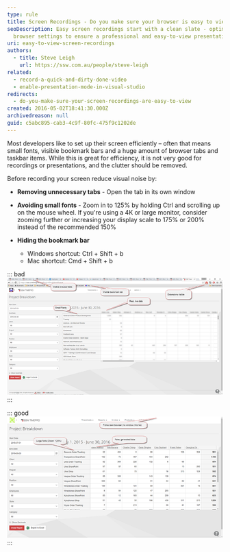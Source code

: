 ```yaml
---
type: rule
title: Screen Recordings - Do you make sure your browser is easy to view?
seoDescription: Easy screen recordings start with a clean slate - optimize your
  browser settings to ensure a professional and easy-to-view presentation.
uri: easy-to-view-screen-recordings
authors:
  - title: Steve Leigh
    url: https://ssw.com.au/people/steve-leigh
related:
  - record-a-quick-and-dirty-done-video
  - enable-presentation-mode-in-visual-studio
redirects:
  - do-you-make-sure-your-screen-recordings-are-easy-to-view
created: 2016-05-02T18:41:30.000Z
archivedreason: null
guid: c5abc895-cab3-4c9f-80fc-475f9c1202de
---
```


Most developers like to set up their screen efficiently – often that means small fonts, visible bookmark bars and a huge amount of browser tabs and taskbar items. While this is great for efficiency, it is not very good for recordings or presentations, and the clutter should be removed.

<!--endintro-->

Before recording your screen reduce visual noise by:

* **Removing unnecessary tabs** - Open the tab in its own window
* **Avoiding small fonts** - Zoom in to 125% by holding Ctrl and scrolling up on the mouse wheel. If you're using a 4K or large monitor, consider zooming further or increasing your display scale to 175% or 200% instead of the recommended 150%
* **Hiding the bookmark bar**

   * Windows shortcut: Ctrl + Shift + b
   * Mac shortcut: Cmd + Shift + b

::: bad
![Figure: Bad example - This video will be cluttered and unprofessional](screen-recording-bad.png)
:::

::: good
![Figure: Good example - This is easy to read, and doesn’t look cluttered](screen-recording-good.png)
:::
